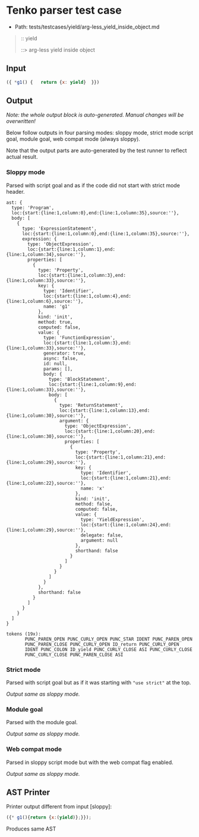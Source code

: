 # Tenko parser test case

- Path: tests/testcases/yield/arg-less_yield_inside_object.md

> :: yield
>
> ::> arg-less yield inside object

## Input

`````js
({ *g1() {   return {x: yield}  }})
`````

## Output

_Note: the whole output block is auto-generated. Manual changes will be overwritten!_

Below follow outputs in four parsing modes: sloppy mode, strict mode script goal, module goal, web compat mode (always sloppy).

Note that the output parts are auto-generated by the test runner to reflect actual result.

### Sloppy mode

Parsed with script goal and as if the code did not start with strict mode header.

`````
ast: {
  type: 'Program',
  loc:{start:{line:1,column:0},end:{line:1,column:35},source:''},
  body: [
    {
      type: 'ExpressionStatement',
      loc:{start:{line:1,column:0},end:{line:1,column:35},source:''},
      expression: {
        type: 'ObjectExpression',
        loc:{start:{line:1,column:1},end:{line:1,column:34},source:''},
        properties: [
          {
            type: 'Property',
            loc:{start:{line:1,column:3},end:{line:1,column:33},source:''},
            key: {
              type: 'Identifier',
              loc:{start:{line:1,column:4},end:{line:1,column:6},source:''},
              name: 'g1'
            },
            kind: 'init',
            method: true,
            computed: false,
            value: {
              type: 'FunctionExpression',
              loc:{start:{line:1,column:3},end:{line:1,column:33},source:''},
              generator: true,
              async: false,
              id: null,
              params: [],
              body: {
                type: 'BlockStatement',
                loc:{start:{line:1,column:9},end:{line:1,column:33},source:''},
                body: [
                  {
                    type: 'ReturnStatement',
                    loc:{start:{line:1,column:13},end:{line:1,column:30},source:''},
                    argument: {
                      type: 'ObjectExpression',
                      loc:{start:{line:1,column:20},end:{line:1,column:30},source:''},
                      properties: [
                        {
                          type: 'Property',
                          loc:{start:{line:1,column:21},end:{line:1,column:29},source:''},
                          key: {
                            type: 'Identifier',
                            loc:{start:{line:1,column:21},end:{line:1,column:22},source:''},
                            name: 'x'
                          },
                          kind: 'init',
                          method: false,
                          computed: false,
                          value: {
                            type: 'YieldExpression',
                            loc:{start:{line:1,column:24},end:{line:1,column:29},source:''},
                            delegate: false,
                            argument: null
                          },
                          shorthand: false
                        }
                      ]
                    }
                  }
                ]
              }
            },
            shorthand: false
          }
        ]
      }
    }
  ]
}

tokens (19x):
       PUNC_PAREN_OPEN PUNC_CURLY_OPEN PUNC_STAR IDENT PUNC_PAREN_OPEN
       PUNC_PAREN_CLOSE PUNC_CURLY_OPEN ID_return PUNC_CURLY_OPEN
       IDENT PUNC_COLON ID_yield PUNC_CURLY_CLOSE ASI PUNC_CURLY_CLOSE
       PUNC_CURLY_CLOSE PUNC_PAREN_CLOSE ASI
`````

### Strict mode

Parsed with script goal but as if it was starting with `"use strict"` at the top.

_Output same as sloppy mode._

### Module goal

Parsed with the module goal.

_Output same as sloppy mode._

### Web compat mode

Parsed in sloppy script mode but with the web compat flag enabled.

_Output same as sloppy mode._

## AST Printer

Printer output different from input [sloppy]:

````js
({* g1(){return {x:(yield)};}});
````

Produces same AST
